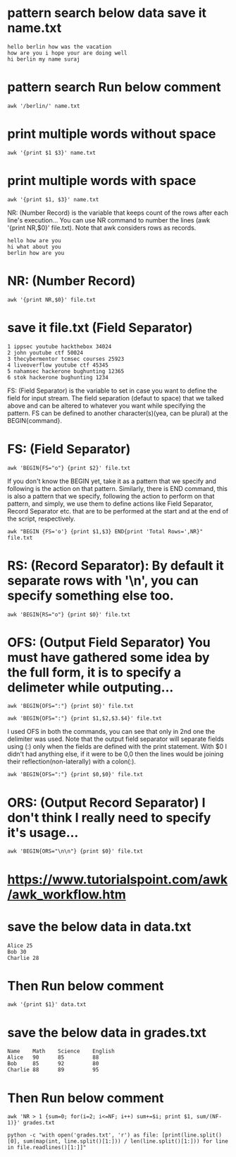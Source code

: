 # pattern search below data save it name.txt
```
hello berlin how was the vacation
how are you i hope your are doing well
hi berlin my name suraj
```
# pattern search Run below comment
```
awk '/berlin/' name.txt
```
# print multiple words without space
```
awk '{print $1 $3}' name.txt
```
# print multiple words with space
```
awk '{print $1, $3}' name.txt
```
NR: (Number Record) is the variable that keeps count of the rows after each line's execution... You can use NR command to number the lines (awk '{print NR,$0}' file.txt). Note that awk considers rows as records. 
```
hello how are you
hi what about you
berlin how are you
```
# NR: (Number Record)
```
awk '{print NR,$0}' file.txt
```
# save it file.txt (Field Separator)
```
1 ippsec youtube hackthebox 34024
2 john youtube ctf 50024
3 thecybermentor tcmsec courses 25923
4 liveoverflow youtube ctf 45345
5 nahamsec hackerone bughunting 12365
6 stok hackerone bughunting 1234
```
FS: (Field Separator) is the variable to set in case you want to define the field for input stream. The field separation (defaut to space) that we talked above and can be altered to whatever you want while specifying the pattern. FS can be defined to another character(s)(yea, can be plural) at the BEGIN{command}.

# FS: (Field Separator)
```
awk 'BEGIN{FS="o"} {print $2}' file.txt
```
If you don't know the BEGIN yet, take it as a pattern that we specify and following is the action on that pattern. Similarly, there is END command, this is also a pattern that we specify, following the action to perform on that pattern, and simply, we use them to define actions like Field Separator, Record Separator etc. that are to be performed at the start and at the end of the script, respectively.
```
awk "BEGIN {FS='o'} {print $1,$3} END{print 'Total Rows=',NR}" file.txt
```
# RS: (Record Separator): By default it separate rows with '\n', you can specify something else too.
```
awk 'BEGIN{RS="o"} {print $0}' file.txt
```


# OFS: (Output Field Separator) You must have gathered some idea by the full form, it is to specify a delimeter while outputing... 
```
awk 'BEGIN{OFS=":"} {print $0}' file.txt
```
```
awk 'BEGIN{OFS=":"} {print $1,$2,$3.$4}' file.txt
```
I used OFS in both the commands, you can see that only in 2nd one the delimiter was used. Note that the output field separator will separate fields using (:) only when the fields are defined with the print statement. With $0 I didn't had anything else, if it were to be $0,$0 then the lines would be joining their reflection(non-laterally) with a colon(:). 
```
awk 'BEGIN{OFS=":"} {print $0,$0}' file.txt
```
# ORS: (Output Record Separator) I don't think I really need to specify it's usage...
```
awk 'BEGIN{ORS="\n\n"} {print $0}' file.txt
```
# https://www.tutorialspoint.com/awk/awk_workflow.htm

# save the below data in data.txt
```
Alice 25
Bob 30
Charlie 28
```
# Then Run below comment
```
awk '{print $1}' data.txt
```
# save the below data in grades.txt
```
Name    Math    Science    English
Alice   90      85         88
Bob     85      92         80
Charlie 88      89         95

```
# Then Run below comment
```
awk 'NR > 1 {sum=0; for(i=2; i<=NF; i++) sum+=$i; print $1, sum/(NF-1)}' grades.txt
```
```
python -c "with open('grades.txt', 'r') as file: [print(line.split()[0], sum(map(int, line.split()[1:])) / len(line.split()[1:])) for line in file.readlines()[1:]]"

```
